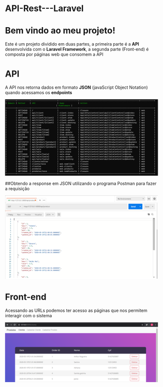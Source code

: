 # API-Rest---Laravel

# Bem vindo ao meu projeto!

Este é um projeto dividido em duas partes, a primeira parte é a  **API** desenvolvida com o **Laravel Framework**, a segunda parte (Front-end) é composta por páginas web que consomem a API


# API

A API nos retorna dados em formato **JSON** (javaScript Object Notation) quando acessamos os **endpoints**

![EndPoints](https://github.com/ArthurGtech/API-Rest---Laravel/blob/master/public/images/rotas.PNG)

##Obtendo a response em JSON utilizando o programa Postman para fazer a requisição

![EndPoints](https://github.com/ArthurGtech/API-Rest---Laravel/blob/master/public/images/postman.PNG)


# Front-end

Acessando as URLs podemos ter acesso as páginas que nos permitem interagir com o sistema

![Web](https://github.com/ArthurGtech/API-Rest---Laravel/blob/master/public/images/web.PNG)


